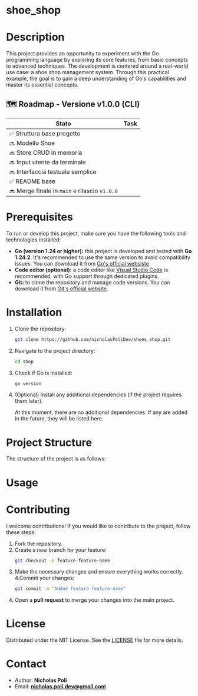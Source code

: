# shoe_shop

# Description
This project provides an opportunity to experiment with the Go programming language by exploring its core features, from basic concepts to advanced techniques. The development is centered around a real-world use case: a shoe shop management system. Through this practical example, the goal is to gain a deep understanding of Go's capabilities and master its essential concepts.

## 🗺️ Roadmap - Versione v1.0.0 (CLI)

| Stato | Task |
|------|-------|
| ✅ Struttura base progetto |
| 🔜 Modello Shoe |
| 🔜 Store CRUD in memoria |
| 🔜 Input utente da terminale |
| 🔜 Interfaccia testuale semplice |
| ✅ README base |
| 🔜 Merge finale in `main` e rilascio `v1.0.0` |

# Prerequisites
To run or develop this project, make sure you have the following tools and technologies installed:
- **Go (version 1.24 or higher):** this project is developed and tested with **Go 1.24.2**. It's recommended to use the same version to avoid compatibility issues. You can download it from [Go's official websiste](https://go.dev/)
- **Code editor (optional):** a code editor like [Visual Studio Code](https://code.visualstudio.com/) is recommended, with Go support through dedicated plugins.
- **Git:** to clone the repository and manage code versions. You can download it from [Git's official website](http://github.com/).

# Installation
1. Clone the repository:
   ```bash
   git clone https://github.com/nicholasPoliDev/shoes_shop.git
2. Navigate to the project directory:
   ```bash
   cd shop
3. Check if Go is installed:
   ```bash
   go version
4. (Optional) Install any additional dependencies (if the project requires them later).
   
   At this moment, there are no additional dependencies. If any are added in the future, they will be listed here.

# Project Structure

The structure of the project is as follows:

# Usage

# Contributing
I welcome contributions! If you would like to contribute to the project, follow these steps:
1. Fork the repository.
2. Create a new branch for your feature:
   ```bash
   git checkout -b feature-feature-name
3. Make the necessary changes and ensure everything works correctly.
4.Commit your changes:
   ```bash
   git commit -m "Added feature feature-name"
5. Open a **pull request** to merge your changes into the main project.
# License
Distributed under the MIT License. See the [LICENSE](./LICENSE) file for more details.

# Contact
- Author: **Nicholas Poli**
- Email: **nicholas.poli.dev@gmail.com**
